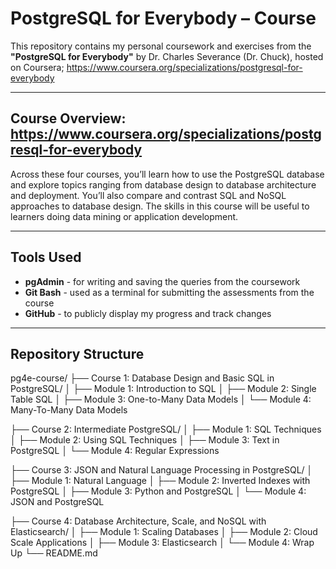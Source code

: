 # PostgreSQL for Everybody – Course

This repository contains my personal coursework and exercises from the **"PostgreSQL for Everybody"** by Dr. Charles Severance (Dr. Chuck), hosted on Coursera; https://www.coursera.org/specializations/postgresql-for-everybody

---

## Course Overview: https://www.coursera.org/specializations/postgresql-for-everybody

Across these four courses, you’ll learn how to use the PostgreSQL database and explore topics ranging from database design to database 
architecture and deployment. You’ll also compare and contrast SQL and NoSQL approaches to database design.
The skills in this course will be useful to learners doing data mining or application development.

---

## Tools Used
- **pgAdmin** - for writing and saving the queries from the coursework
- **Git Bash** - used as a terminal for submitting the assessments from the course
- **GitHub** - to publicly display my progress and track changes

---

## Repository Structure

pg4e-course/
├── Course 1: Database Design and Basic SQL in PostgreSQL/
│ ├── Module 1: Introduction to SQL
│ ├── Module 2: Single Table SQL
│ ├── Module 3: One-to-Many Data Models
│ └── Module 4: Many-To-Many Data Models

├── Course 2: Intermediate PostgreSQL/
│ ├── Module 1: SQL Techniques
│ ├── Module 2: Using SQL Techniques
│ ├── Module 3: Text in PostgreSQL
│ └── Module 4: Regular Expressions

├── Course 3: JSON and Natural Language Processing in PostgreSQL/
│ ├── Module 1: Natural Language
│ ├── Module 2: Inverted Indexes with PostgreSQL
│ ├── Module 3: Python and PostgreSQL
│ └── Module 4: JSON and PostgreSQL

├── Course 4: Database Architecture, Scale, and NoSQL with Elasticsearch/
│ ├── Module 1: Scaling Databases
│ ├── Module 2: Cloud Scale Applications
│ ├── Module 3: Elasticsearch
│ └── Module 4: Wrap Up
└── README.md

